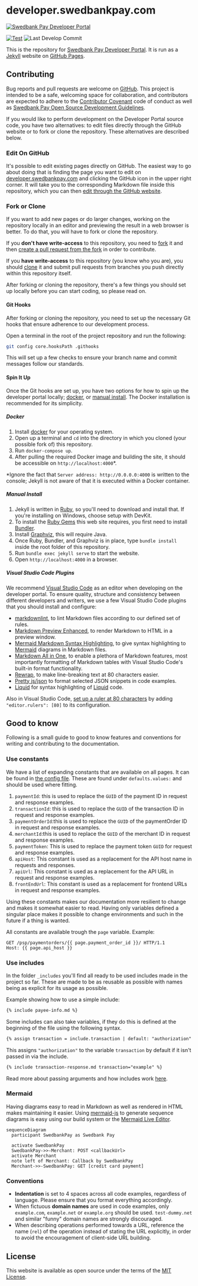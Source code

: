 # developer.swedbankpay.com

[![Swedbank Pay Developer Portal][opengraph-image]][dev-portal]

[![Test][gh-actions-badge]][gh-actions]
![Last Develop Commit][last-commit-badge]

This is the repository for [Swedbank Pay Developer Portal][swp-dp]. It is run as a
[Jekyll][jekyll] website on [GitHub Pages][gh-pages].

## Contributing

Bug reports and pull requests are welcome on [GitHub][github]. This project is
intended to be a safe, welcoming space for collaboration, and contributors
are expected to adhere to the [Contributor Covenant][ccov] code of conduct as
well as [Swedbank Pay Open Source Development Guidelines][dev-guidelines].

If you would like to perform development on the Developer Portal source code,
you have two alternatives: to edit files directly through the GitHub website
or to fork or clone the repository. These alternatives are described below.

### Edit On GitHub

It's possible to edit existing pages directly on GitHub. The easiest way to go
about doing that is finding the page you want to edit on
[developer.swedbankpay.com][dev-portal] and clicking the GitHub icon in the
upper right corner. It will take you to the corresponding Markdown file inside
this repository, which you can then [edit through the GitHub website][gh-edit].

### Fork or Clone

If you want to add new pages or do larger changes, working on the repository
locally in an editor and previewing the result in a web browser is better. To
do that, you will have to fork or clone the repository.

If you **don't have write-access** to this repository, you need to [fork][fork]
it and then [create a pull request from the fork][fork-pr] in order to
contribute.

If you **have write-access** to this repository (you know who you are), you
should [clone][clone] it and submit pull requests from branches you push
directly within this repository itself.

After forking or cloning the repository, there's a few things you should set
up locally before you can start coding, so please read on.

#### Git Hooks

After forking or cloning the repository, you need to set up the necessary
Git hooks that ensure adherence to our development process.

Open a terminal in the root of the project repository and run the following:

```sh
git config core.hooksPath .githooks
```

This will set up a few checks to ensure your branch name and commit messages
follow our standards.

#### Spin It Up

Once the Git hooks are set up, you have two options for how to spin up the
developer portal locally; [docker][docker], or [manual install][manual-install].
The Docker installation is recommended for its simplicity.

##### Docker

1.  Install [docker][docker-install] for your operating system.
2.  Open up a terminal and `cd` into the directory in which you cloned (your
    possible fork of) this repository.
3.  Run `docker-compose up`.
4.  After pulling the required Docker image and building the site, it should be
    accessible on `http://localhost:4000`*.

*Ignore the fact that `Server address: http://0.0.0.0:4000` is written to the
console; Jekyll is not aware of that it is executed within a Docker container.

##### Manual Install

1.  Jekyll is written in [Ruby][ruby], so you'll need to download and install
    that. If you're installing on Windows, choose setup with DevKit.
2.  To install the [Ruby Gems][gems] this web site requires, you first need to
    install [Bundler][bundler].
3.  Install [Graphviz][graphviz], this will require Java.
4.  Once Ruby, Bundler, and Graphviz is in place, type `bundle install` inside
    the root folder of this repository.
5.  Run `bundle exec jekyll serve` to start the website.
6.  Open `http://localhost:4000` in a browser.

##### Visual Studio Code Plugins

We recommend [Visual Studio Code][vs-code] as an editor when developing on the
developer portal. To ensure quality, structure and consistency between different
developers and writers, we use a few Visual Studio Code plugins that you should
install and configure:

*   [markdownlint][vsc-md-lint], to lint Markdown files according to our defined
    set of rules.
*   [Markdown Preview Enhanced][vsc-md-preview], to render Markdown to HTML in a
    preview window.
*   [Mermaid Markdown Syntax Highlighting][vsc-md-mermaid], to give syntax
    highlighting to [Mermaid][mermaid] diagrams in Markdown files.
*   [Markdown All in One][vsc-md-all-in-one], to enable a plethora of Markdown
    features, most importantly formatting of Markdown tables with Visual Studio
    Code's built-in format functionality.
*   [Rewrap][vsc-rewrap], to make line-breaking text at 80 characters easier.
*   [Pretty js/json][vsc-pretty-json] to format selected JSON snippets in code
    examples.
*   [Liquid][vsc-liquid] for syntax highlighting of [Liquid][liquid] code.

Also in Visual Studio Code, [set up a ruler at 80 characters][vsc-ruler]
by adding `"editor.rulers": [80]` to its configuration.

## Good to know

Following is a small guide to good to know features and conventions for writing
and contributing to the documentation.

### Use constants

We have a list of expanding constants that are available on all pages.
It can be found in [the config file][config-yml].
These are found under `defaults.values:` and should be used where fitting.

1.  `paymentId`: this is used to replace the `GUID` of the payment ID in request
    and response examples.
2.  `transactionId`: this is used to replace the `GUID` of the transaction ID in
    request and response examples.
3.  `paymentOrderId`:this is used to replace the `GUID` of the paymentOrder ID in
    request and response examples.
4.  `merchantId`:this is used to replace the `GUID` of the merchant ID in request
    and response examples.
5.  `paymentToken`: This is used to replace the payment token `GUID` for request
    and response examples.
6.  `apiHost`: This constant is used as a replacement for the API host name in requests and
    responses.
7.  `apiUrl`: This constant is used as a replacement for the API URL in request and
    response examples.
8.  `frontEndUrl`: This constant is used as a replacement for frontend URLs in request
    and response examples.

Using these constants makes our documentation more resilient to change and makes
it somewhat easier to read.
Having only variables defined a singular place makes it possible to change
environments and such in the future if a thing is wanted.

All constants are available trough the `page` variable.
Example:

```http
GET /psp/paymentorders/{{ page.payment_order_id }}/ HTTP/1.1
Host: {{ page.api_host }}
```

### Use includes

In the folder `_includes` you'll find all ready to be used includes made in the
project so far.
These are made to be as reusable as possible with names being as explicit for
its usage as possible.

Example showing how to use a simple include:

```markdown
{% include payee-info.md %}
```

Some includes can also take variables, if they do this is defined at the
beginning of the file using the following syntax.

```markdown
{% assign transaction = include.transaction | default: "authorization" %}
```

This assigns `"authorization"` to the variable `transaction` by default if it
isn't passed in via the include.

```markdown
{% include transaction-response.md transaction="example" %}
```

Read more about passing arguments and how includes work [here][liquid-includes].

### Mermaid

Having diagrams easy to read in Markdown as well as rendered in HTML makes
maintaining it easier.
Using [mermaid-js][mermaid-github] to generate sequence diagrams is easy using
our build system or the [Mermaid Live Editor][mermaid-live-editor].

```mermaid
sequenceDiagram
  participant SwedbankPay as Swedbank Pay

  activate SwedbankPay
  SwedbankPay->>-Merchant: POST <callbackUrl>
  activate Merchant
  note left of Merchant: Callback by SwedbankPay
  Merchant->>-SwedbankPay: GET [credit card payment]
```

### Conventions

*   **Indentation** is set to 4 spaces across all code examples, regardless of
    language. Please ensure that you format everything accordingly.
*   When fictuous **domain names** are used in code examples, only
    `example.com`, `example.net` or `example.org` should be used.
    `test-dummy.net` and similar "funny" domain names are strongly discouraged.
*   When describing operations performed towards a URL, reference the name
    (`rel`) of the operation instead of stating the URL explicitly, in order to
    avoid the encouragement of client-side URL building.

## License

This website is available as open source under the terms of the
[MIT License][license].

[bundler]: https://bundler.io/
[ccov]: http://contributor-covenant.org
[clone]: https://help.github.com/articles/cloning-a-repository/
[config-yml]: _config.yml
[dev-guidelines]: https://developer.swedbankpay.com/resources/development-guidelines
[dev-portal]: https://developer.swedbankpay.com/
[docker-install]: https://www.docker.com/
[docker]: #docker
[fork-pr]: https://docs.github.com/en/github/collaborating-with-issues-and-pull-requests/creating-a-pull-request-from-a-fork
[fork]: https://docs.github.com/en/github/getting-started-with-github/fork-a-repo
[gems]: https://rubygems.org/
[gh-actions-badge]: https://github.com/SwedbankPay/developer.swedbankpay.com/workflows/Test/badge.svg
[gh-actions]: https://github.com/SwedbankPay/developer.swedbankpay.com/actions
[gh-edit]: https://docs.github.com/en/github/managing-files-in-a-repository/editing-files-in-your-repository
[gh-pages]: https://pages.github.com/
[github]: https://github.com/SwedbankPay/developer.swedbankpay.com/
[graphviz]: https://graphviz.org/download/
[jekyll]: https://jekyllrb.com/
[last-commit-badge]: https://img.shields.io/github/last-commit/SwedbankPay/developer.swedbankpay.com/develop
[license]: https://opensource.org/licenses/MIT
[liquid-includes]: https://jekyllrb.com/docs/includes/
[liquid]: https://jekyllrb.com/docs/liquid/
[manual-install]: #manual-install
[mermaid-github]: https://github.com/mermaid-js/mermaid
[mermaid-live-editor]: https://mermaidjs.github.io/mermaid-live-editor
[mermaid]: https://mermaid-js.github.io/mermaid/
[opengraph-image]: https://repository-images.githubusercontent.com/210605116/56fb0c00-53e9-11ea-9c5f-7fb8685cce87
[ruby]: https://www.ruby-lang.org/en/
[swp-dp]: https://developer.swedbankpay.com
[vs-code]: https://code.visualstudio.com/
[vsc-liquid]: https://marketplace.visualstudio.com/items?itemName=sissel.shopify-liquid
[vsc-md-all-in-one]: https://marketplace.visualstudio.com/items?itemName=yzhang.markdown-all-in-one
[vsc-md-lint]: https://marketplace.visualstudio.com/items?itemName=DavidAnson.vscode-markdownlint
[vsc-md-mermaid]: https://marketplace.visualstudio.com/items?itemName=bpruitt-goddard.mermaid-markdown-syntax-highlighting
[vsc-md-preview]: https://marketplace.visualstudio.com/items?itemName=shd101wyy.markdown-preview-enhanced
[vsc-pretty-json]: https://marketplace.visualstudio.com/items?itemName=supperchong.pretty-json
[vsc-rewrap]: https://marketplace.visualstudio.com/items?itemName=stkb.rewrap
[vsc-ruler]: https://stackoverflow.com/a/29972073/61818
